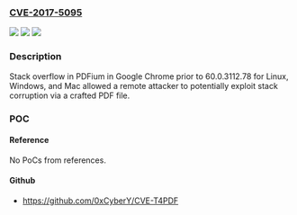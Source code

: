 ### [CVE-2017-5095](https://cve.mitre.org/cgi-bin/cvename.cgi?name=CVE-2017-5095)
![](https://img.shields.io/static/v1?label=Product&message=Google%20Chrome%20prior%20to%2060.0.3112.78%20for%20Linux%2C%20Windows%20and%20Mac&color=blue)
![](https://img.shields.io/static/v1?label=Version&message=n%2Fa&color=blue)
![](https://img.shields.io/static/v1?label=Vulnerability&message=Stack%20overflow&color=brighgreen)

### Description

Stack overflow in PDFium in Google Chrome prior to 60.0.3112.78 for Linux, Windows, and Mac allowed a remote attacker to potentially exploit stack corruption via a crafted PDF file.

### POC

#### Reference
No PoCs from references.

#### Github
- https://github.com/0xCyberY/CVE-T4PDF

